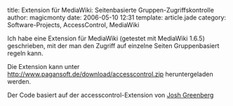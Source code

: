 title: Extension für MediaWiki: Seitenbasierte Gruppen-Zugriffskontrolle
author: magicmonty
date: 2006-05-10 12:31
template: article.jade
category: Software-Projects, AccessControl, MediaWiki

Ich habe eine Extension für MediaWiki (getestet mit MediaWiki 1.6.5) geschrieben, mit der man den Zugriff auf einzelne Seiten Gruppenbasiert regeln kann.

Die Extension kann unter http://www.pagansoft.de/download/accesscontrol.zip heruntergeladen werden.

Der Code basiert auf der accesscontrol-Extension von [Josh Greenberg](http://www.epistemographer.com/?p=238)